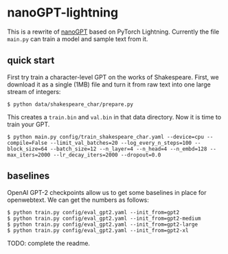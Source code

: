 
# nanoGPT-lightning

This is a rewrite of [nanoGPT](https://github.com/karpathy/nanoGPT) based on PyTorch Lightning. Currently the file `main.py` can train a model and sample text from it.


## quick start

First try train a character-level GPT on the works of Shakespeare. First, we download it as a single (1MB) file and turn it from raw text into one large stream of integers:

```
$ python data/shakespeare_char/prepare.py
```

This creates a `train.bin` and `val.bin` in that data directory. Now it is time to train your GPT. 

```
$ python main.py config/train_shakespeare_char.yaml --device=cpu --compile=False --limit_val_batches=20 --log_every_n_steps=100 --block_size=64 --batch_size=12 --n_layer=4 --n_head=4 --n_embd=128 --max_iters=2000 --lr_decay_iters=2000 --dropout=0.0
```


## baselines

OpenAI GPT-2 checkpoints allow us to get some baselines in place for openwebtext. We can get the numbers as follows:

```
$ python train.py config/eval_gpt2.yaml --init_from=gpt2
$ python train.py config/eval_gpt2.yaml --init_from=gpt2-medium
$ python train.py config/eval_gpt2.yaml --init_from=gpt2-large
$ python train.py config/eval_gpt2.yaml --init_from=gpt2-xl
```

TODO: complete the readme.


